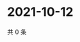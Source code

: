 # 2021-10-12

共 0 条

<!-- BEGIN WEIBO -->
<!-- 最后更新时间 Tue Oct 12 2021 23:15:49 GMT+0800 (China Standard Time) -->

<!-- END WEIBO -->
